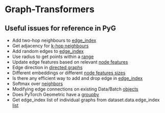 # Graph-Transformers

## Useful issues for reference in PyG
* Add two-hop neighbours to [edge_index](https://pytorch-geometric.readthedocs.io/en/latest/modules/transforms.html#torch_geometric.transforms.TwoHop)
* Get adjacency for [k-hop neighbours](https://github.com/rusty1s/pytorch_geometric/issues/2159)
* Add random edges to [edge_index](https://github.com/rusty1s/pytorch_geometric/issues/2302)
* Use radius to get points within a [range](https://github.com/rusty1s/pytorch_geometric/issues/1803)
* Update edge features based on relevant [node features](https://github.com/rusty1s/pytorch_geometric/issues/1583)
* Edge direction in [directed graphs](https://github.com/rusty1s/pytorch_geometric/issues/1230)
* Different embeddings or different [node features sizes](https://github.com/rusty1s/pytorch_geometric/issues/1006)
* Is there any efficient way to add and drop edge in [edge_index](https://github.com/rusty1s/pytorch_geometric/issues/754)
* Softmax over [neighbors](https://github.com/rusty1s/pytorch_geometric/issues/532)
* Modifying edge connections on existing Data/Batch [objects](https://github.com/rusty1s/pytorch_geometric/issues/490)
* Does PyTorch Geometric have a [groupby](https://github.com/rusty1s/pytorch_geometric/issues/1882)
* Get edge_index list of individual graphs from dataset.data.edge_index [list](https://github.com/rusty1s/pytorch_geometric/issues/1805)
